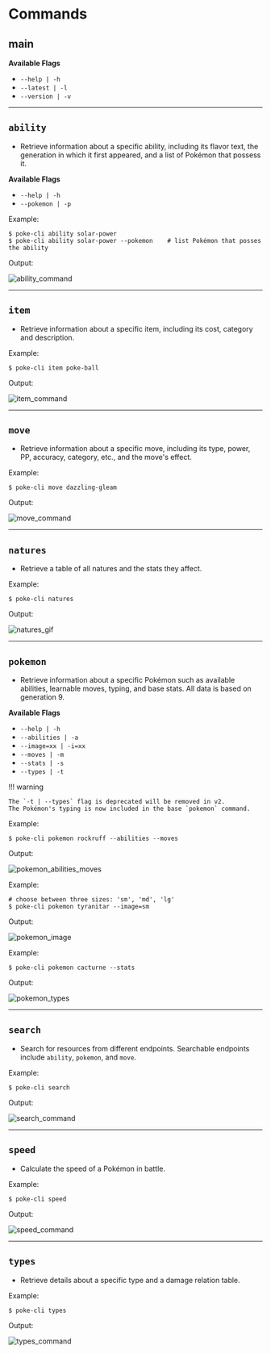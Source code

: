 # Commands

## main

**Available Flags**

* `--help | -h`
* `--latest | -l`
* `--version | -v`

---

## `ability`
* Retrieve information about a specific ability, including its flavor text, 
the generation in which it first appeared, and a list of Pokémon that possess it.

**Available Flags**

* `--help | -h` 
* `--pokemon | -p`

Example:
```console
$ poke-cli ability solar-power
$ poke-cli ability solar-power --pokemon    # list Pokémon that posses the ability
```

Output:

![ability_command](assets/ability.gif)

---

## `item`
* Retrieve information about a specific item, including its cost, category and description.

Example:
```console
$ poke-cli item poke-ball
```

Output:

![item_command](assets/item.gif)

---

## `move`
* Retrieve information about a specific move, including its type, power, PP, accuracy, category, etc.,
and the move's effect.

Example:
```console
$ poke-cli move dazzling-gleam
```

Output:

![move_command](assets/move.gif)

---

## `natures`
* Retrieve a table of all natures and the stats they affect.

Example:
```console
$ poke-cli natures
```

Output:

![natures_gif](assets/natures.gif)

---

## `pokemon`
* Retrieve information about a specific Pokémon such as available abilities, learnable moves, typing, and base stats. All data is based on generation 9.

**Available Flags**

* `--help | -h`
* `--abilities | -a`
* `--image=xx | -i=xx`
* `--moves | -m`
* `--stats | -s`
* `--types | -t`

!!! warning

    The `-t | --types` flag is deprecated will be removed in v2.
    The Pokémon's typing is now included in the base `pokemon` command.

Example:
```console
$ poke-cli pokemon rockruff --abilities --moves
```

Output:

![pokemon_abilities_moves](assets/pokemon_abilities_moves.gif)

Example:
```shell
# choose between three sizes: 'sm', 'md', 'lg'
$ poke-cli pokemon tyranitar --image=sm
```

Output:

![pokemon_image](assets/pokemon_image.gif)

Example:
```console
$ poke-cli pokemon cacturne --stats
```

Output:

![pokemon_types](assets/pokemon_stats.gif)

---

## `search`
* Search for resources from different endpoints. Searchable endpoints include `ability`, `pokemon`, and `move`.

Example:
```console
$ poke-cli search
```

Output:

![search_command](assets/search.gif)

---

## `speed`
* Calculate the speed of a Pokémon in battle.

Example:
```console
$ poke-cli speed
```
Output:

![speed_command](assets/speed.gif)

---

## `types`
* Retrieve details about a specific type and a damage relation table.

Example:
```console
$ poke-cli types
```
Output:

![types_command](assets/types.gif)